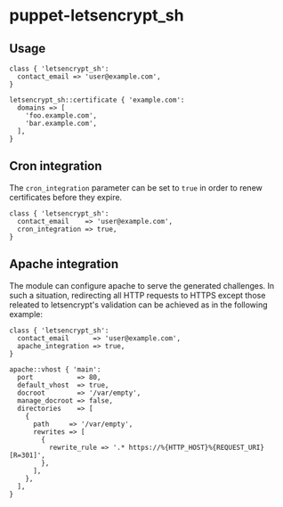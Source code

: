 # puppet-letsencrypt_sh

## Usage

~~~puppet
class { 'letsencrypt_sh':
  contact_email => 'user@example.com',
}

letsencrypt_sh::certificate { 'example.com':
  domains => [
    'foo.example.com',
    'bar.example.com',
  ],
}
~~~

## Cron integration

The `cron_integration` parameter can be set to `true` in order to renew certificates before they expire.

~~~puppet
class { 'letsencrypt_sh':
  contact_email    => 'user@example.com',
  cron_integration => true,
}
~~~

## Apache integration

The module can configure apache to serve the generated challenges.  In such a situation, redirecting all HTTP requests to HTTPS except those releated to letsencrypt's validation can be achieved as in the following example:

~~~puppet
class { 'letsencrypt_sh':
  contact_email      => 'user@example.com',
  apache_integration => true,
}

apache::vhost { 'main':
  port           => 80,
  default_vhost  => true,
  docroot        => '/var/empty',
  manage_docroot => false,
  directories    => [
    {
      path     => '/var/empty',
      rewrites => [
        {
          rewrite_rule => '.* https://%{HTTP_HOST}%{REQUEST_URI} [R=301]',
        },
      ],
    },
  ],
}
~~~
